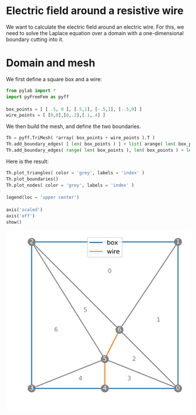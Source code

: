 # Electric field around a resistive wire

We want to calculate the electric field around an electric wire. For this, we need to solve the Laplace equation over a domain with a one-dimensional boundary cutting into it.

# Domain and mesh

We first define a square box and a wire:

```python
from pylab import *
import pyFreeFem as pyff

box_points = [ [ .5, 0 ], [.5,1], [-.5,1], [-.5,0] ]
wire_points = [ [0,0],[0,.2],[.1,.4] ]
```

We then build the mesh, and define the two boundaries.

```python
Th = pyff.TriMesh( *array( box_points + wire_points ).T )
Th.add_boundary_edges( [ len( box_points ) ] + list( arange( len( box_points ) ) ) + [ len( box_points ) ] , 'box' )
Th.add_boundary_edges( range( len( box_points ), len( box_points ) + len( wire_points ) ) , 'wire' )
```

Here is the result:

```python
Th.plot_triangles( color = 'grey', labels = 'index' )
Th.plot_boundaries()
Th.plot_nodes( color = 'grey', labels = 'index' )

legend(loc = 'upper center')

axis('scaled')
axis('off')
show()
```

!['Mesh around wire'](../figures/wire_mesh.svg)
